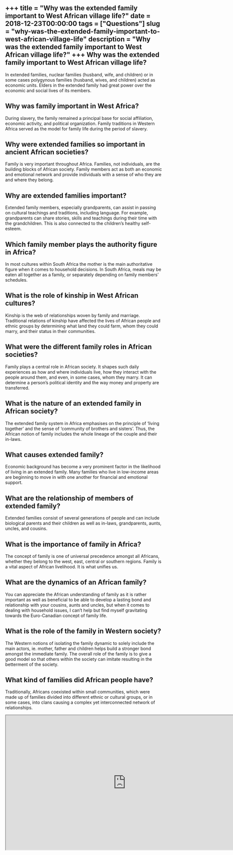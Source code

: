 +++
title = "Why was the extended family important to West African village life?"
date = 2018-12-23T00:00:00
tags = ["Questions"]
slug = "why-was-the-extended-family-important-to-west-african-village-life"
description = "Why was the extended family important to West African village life?"
+++
Why was the extended family important to West African village life?
-------------------------------------------------------------------

In extended families, nuclear families (husband, wife, and children) or in some cases polygynous families (husband, wives, and children) acted as economic units. Elders in the extended family had great power over the economic and social lives of its members.

Why was family important in West Africa?
----------------------------------------

During slavery, the family remained a principal base for social affiliation, economic activity, and political organization. Family traditions in Western Africa served as the model for family life during the period of slavery.

Why were extended families so important in ancient African societies?
---------------------------------------------------------------------

Family is very important throughout Africa. Families, not individuals, are the building blocks of African society. Family members act as both an economic and emotional network and provide individuals with a sense of who they are and where they belong.

Why are extended families important?
------------------------------------

Extended family members, especially grandparents, can assist in passing on cultural teachings and traditions, including language. For example, grandparents can share stories, skills and teachings during their time with the grandchildren. This is also connected to the children’s healthy self-esteem.

Which family member plays the authority figure in Africa?
---------------------------------------------------------

In most cultures within South Africa the mother is the main authoritative figure when it comes to household decisions. In South Africa, meals may be eaten all together as a family, or separately depending on family members’ schedules.

What is the role of kinship in West African cultures?
-----------------------------------------------------

Kinship is the web of relationships woven by family and marriage. Traditional relations of kinship have affected the lives of African people and ethnic groups by determining what land they could farm, whom they could marry, and their status in their communities.

What were the different family roles in African societies?
----------------------------------------------------------

Family plays a central role in African society. It shapes such daily experiences as how and where individuals live, how they interact with the people around them, and even, in some cases, whom they marry. It can determine a person’s political identity and the way money and property are transferred.

What is the nature of an extended family in African society?
------------------------------------------------------------

The extended family system in Africa emphasises on the principle of ‘living together’ and the sense of ‘community of brothers and sisters’. Thus, the African notion of family includes the whole lineage of the couple and their in-laws.

What causes extended family?
----------------------------

Economic background has become a very prominent factor in the likelihood of living in an extended family. Many families who live in low-income areas are beginning to move in with one another for financial and emotional support.

What are the relationship of members of extended family?
--------------------------------------------------------

Extended families consist of several generations of people and can include biological parents and their children as well as in-laws, grandparents, aunts, uncles, and cousins.

What is the importance of family in Africa?
-------------------------------------------

The concept of family is one of universal precedence amongst all Africans, whether they belong to the west, east, central or southern regions. Family is a vital aspect of African livelihood. It is what unifies us.

What are the dynamics of an African family?
-------------------------------------------

You can appreciate the African understanding of family as it is rather important as well as beneficial to be able to develop a lasting bond and relationship with your cousins, aunts and uncles, but when it comes to dealing with household issues, I can’t help but find myself gravitating towards the Euro-Canadian concept of family life.

What is the role of the family in Western society?
--------------------------------------------------

The Western notions of isolating the family dynamic to solely include the main actors, ie. mother, father and children helps build a stronger bond amongst the immediate family. The overall role of the family is to give a good model so that others within the society can imitate resulting in the betterment of the society.

What kind of families did African people have?
----------------------------------------------

Traditionally, Africans coexisted within small communities, which were made up of families divided into different ethnic or cultural groups, or in some cases, into clans causing a complex yet interconnected network of relationships.

<iframe allow="accelerometer; autoplay; clipboard-write; encrypted-media; gyroscope; picture-in-picture" allowfullscreen="" class="__youtube_prefs__  epyt-is-override  no-lazyload" data-no-lazy="1" data-origheight="433" data-origwidth="770" data-skipgform_ajax_framebjll="" height="433" id="_ytid_82135" loading="lazy" src="https://www.youtube.com/embed/dZg3CwsBVyE?enablejsapi=1&autoplay=0&cc_load_policy=0&cc_lang_pref=&iv_load_policy=1&loop=0&modestbranding=0&rel=1&fs=1&playsinline=0&autohide=2&theme=dark&color=red&controls=1&" title="YouTube player" width="770"></iframe>